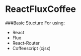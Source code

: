 # ReactFluxCoffee


###Basic Stucture For using:
* React
* Flux
* React-Router
* Coffeescript (cjsx)